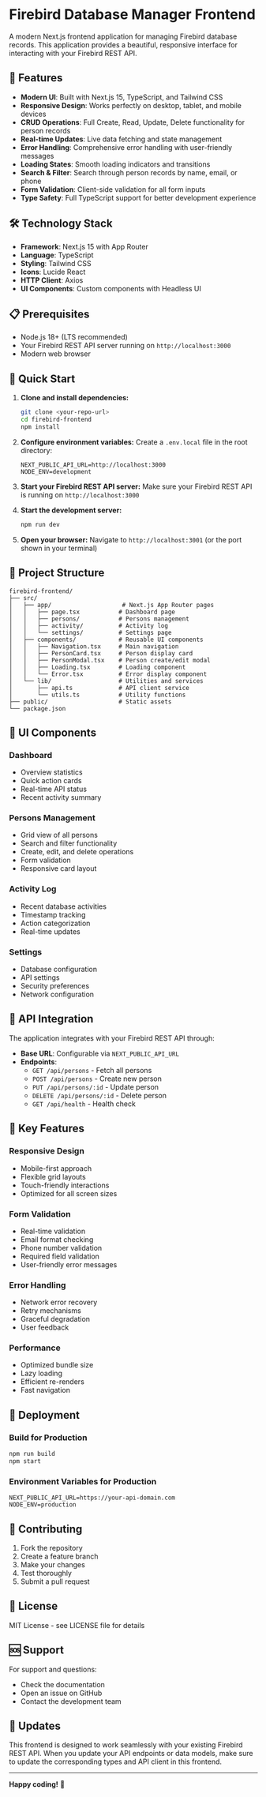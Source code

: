 # Firebird Database Manager Frontend

A modern Next.js frontend application for managing Firebird database records. This application provides a beautiful, responsive interface for interacting with your Firebird REST API.

## 🚀 Features

- **Modern UI**: Built with Next.js 15, TypeScript, and Tailwind CSS
- **Responsive Design**: Works perfectly on desktop, tablet, and mobile devices
- **CRUD Operations**: Full Create, Read, Update, Delete functionality for person records
- **Real-time Updates**: Live data fetching and state management
- **Error Handling**: Comprehensive error handling with user-friendly messages
- **Loading States**: Smooth loading indicators and transitions
- **Search & Filter**: Search through person records by name, email, or phone
- **Form Validation**: Client-side validation for all form inputs
- **Type Safety**: Full TypeScript support for better development experience

## 🛠️ Technology Stack

- **Framework**: Next.js 15 with App Router
- **Language**: TypeScript
- **Styling**: Tailwind CSS
- **Icons**: Lucide React
- **HTTP Client**: Axios
- **UI Components**: Custom components with Headless UI

## 📋 Prerequisites

- Node.js 18+ (LTS recommended)
- Your Firebird REST API server running on `http://localhost:3000`
- Modern web browser

## 🚀 Quick Start

1. **Clone and install dependencies:**
   ```bash
   git clone <your-repo-url>
   cd firebird-frontend
   npm install
   ```

2. **Configure environment variables:**
   Create a `.env.local` file in the root directory:
   ```env
   NEXT_PUBLIC_API_URL=http://localhost:3000
   NODE_ENV=development
   ```

3. **Start your Firebird REST API server:**
   Make sure your Firebird REST API is running on `http://localhost:3000`

4. **Start the development server:**
   ```bash
   npm run dev
   ```

5. **Open your browser:**
   Navigate to `http://localhost:3001` (or the port shown in your terminal)

## 📁 Project Structure

```
firebird-frontend/
├── src/
│   ├── app/                    # Next.js App Router pages
│   │   ├── page.tsx           # Dashboard page
│   │   ├── persons/           # Persons management
│   │   ├── activity/          # Activity log
│   │   └── settings/          # Settings page
│   ├── components/            # Reusable UI components
│   │   ├── Navigation.tsx     # Main navigation
│   │   ├── PersonCard.tsx     # Person display card
│   │   ├── PersonModal.tsx    # Person create/edit modal
│   │   ├── Loading.tsx        # Loading component
│   │   └── Error.tsx          # Error display component
│   └── lib/                   # Utilities and services
│       ├── api.ts             # API client service
│       └── utils.ts           # Utility functions
├── public/                    # Static assets
└── package.json
```

## 🎨 UI Components

### Dashboard
- Overview statistics
- Quick action cards
- Real-time API status
- Recent activity summary

### Persons Management
- Grid view of all persons
- Search and filter functionality
- Create, edit, and delete operations
- Form validation
- Responsive card layout

### Activity Log
- Recent database activities
- Timestamp tracking
- Action categorization
- Real-time updates

### Settings
- Database configuration
- API settings
- Security preferences
- Network configuration

## 🔧 API Integration

The application integrates with your Firebird REST API through:

- **Base URL**: Configurable via `NEXT_PUBLIC_API_URL`
- **Endpoints**: 
  - `GET /api/persons` - Fetch all persons
  - `POST /api/persons` - Create new person
  - `PUT /api/persons/:id` - Update person
  - `DELETE /api/persons/:id` - Delete person
  - `GET /api/health` - Health check

## 🎯 Key Features

### Responsive Design
- Mobile-first approach
- Flexible grid layouts
- Touch-friendly interactions
- Optimized for all screen sizes

### Form Validation
- Real-time validation
- Email format checking
- Phone number validation
- Required field validation
- User-friendly error messages

### Error Handling
- Network error recovery
- Retry mechanisms
- Graceful degradation
- User feedback

### Performance
- Optimized bundle size
- Lazy loading
- Efficient re-renders
- Fast navigation

## 🚀 Deployment

### Build for Production
```bash
npm run build
npm start
```

### Environment Variables for Production
```env
NEXT_PUBLIC_API_URL=https://your-api-domain.com
NODE_ENV=production
```

## 🤝 Contributing

1. Fork the repository
2. Create a feature branch
3. Make your changes
4. Test thoroughly
5. Submit a pull request

## 📝 License

MIT License - see LICENSE file for details

## 🆘 Support

For support and questions:
- Check the documentation
- Open an issue on GitHub
- Contact the development team

## 🔄 Updates

This frontend is designed to work seamlessly with your existing Firebird REST API. When you update your API endpoints or data models, make sure to update the corresponding types and API client in this frontend.

---

**Happy coding!** 🎉